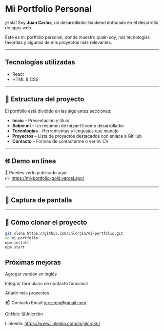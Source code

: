 # Mi Portfolio Personal

¡Hola! Soy **Juan Carlos**, un desarrollador backend enfocado en el desarrollo de apps web.

Este es mi portfolio personal, donde muestro quién soy, mis tecnologías favoritas y algunos de mis proyectos más relevantes.

---

##  Tecnologías utilizadas

- React
- HTML & CSS

---

## 📂 Estructura del proyecto

El portfolio está dividido en las siguientes secciones:

- **Inicio** – Presentación y título
- **Sobre mí** – Un resumen de mi perfil como desarrollador
- **Tecnologías** – Herramientas y lenguajes que manejo
- **Proyectos** – Lista de proyectos destacados con enlace a GitHub
- **Contacto** – Formas de contactarme o ver mi CV

---

## 🌐 Demo en línea

🔗 Puedes verlo publicado aquí:  
👉 https://mi-portfolio-gold.vercel.app/

---

## 📸 Captura de pantalla



---

## 📁 Cómo clonar el proyecto

```bash
git clone https://github.com/Jnlcrckn/mi-portfolio.git
cd mi-portfolio
npm install
npm start
```
## Próximas mejoras
Agregar versión en inglés

Integrar formulario de contacto funcional

Añadir más proyectos

📬 Contacto
Email: jcczcom@gmail.com

GitHub: @Jnlcrckn

LinkedIn: https://www.linkedin.com/in/jnlcrckn/
